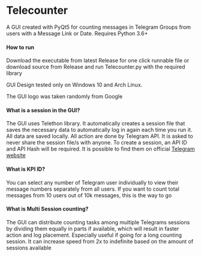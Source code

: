 # Telecounter
A GUI created with PyQt5 for counting messages in Telegram Groups from users with a Message Link or Date. Requires Python 3.6+

<h4> How to run</h4>

Download the executable from latest Release for one click runnable file or download source from Release and run Telecounter.py with the required library

GUI Design tested only on Windows 10 and Arch Linux.

The GUI logo was taken randomly from Google

<h4>What is a session in the GUI?</h4>

The GUI uses Telethon library. It automatically creates a session file that saves the necessary data to automatically log in again each time you run it. All data are saved locally. All action are done by Telegram API. It is asked to never share the session file/s with anyone. To create a session, an API ID and API Hash will be required. It is possible to find them on official [Telegram website](https://my.telegram.org/)

<h4>What is KPI ID?</h4>

You can select any number of Telegram user individually to view their message numbers separately from all users. If you want to count total messages from 10 users out of 10k messages, this is the way to go

<h4>What is Multi Session counting?</h4>

The GUI can distribute counting tasks among multiple Telegrams sessions by dividing them equally in parts if available, which will result in faster action and log placement. Especially useful if going for a long counting session. It can increase speed from 2x to indefinite based on the amount of sessions available